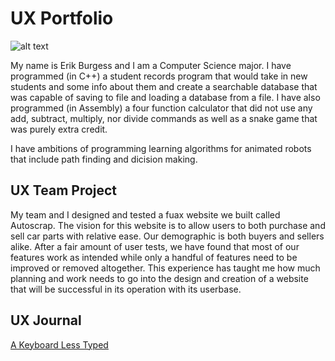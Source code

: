 # UX Portfolio

![alt text](20230715_235121(2).jpg)

My name is Erik Burgess and I am a Computer Science major.  I have programmed (in C++) a student records program that would take in new students and some info about them and create a searchable database that was capable of saving to file and loading a database from a file.  I have also programmed (in Assembly) a four function calculator that did not use any add, subtract, multiply, nor divide commands as well as a snake game that was purely extra credit.

I have ambitions of programming learning algorithms for animated robots that include path finding and dicision making.

## UX Team Project

My team and I designed and tested a fuax website we built called Autoscrap.  The vision for this website is to allow users to both purchase and sell car parts with relative ease.  Our demographic is both buyers and sellers alike.  After a fair amount of user tests, we have found that most of our features work as intended while only a handful of features need to be improved or removed altogether.  This experience has taught me how much planning and work needs to go into the design and creation of a website that will be successful in its operation with its userbase.

## UX Journal

[A Keyboard Less Typed](j01/)
